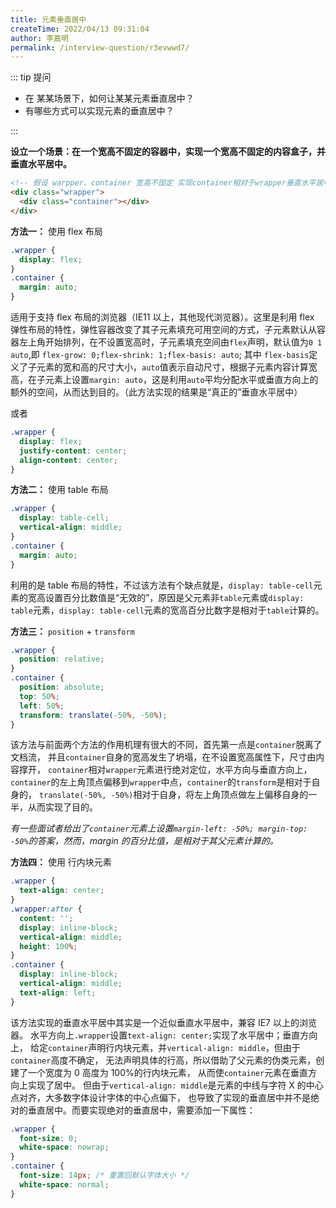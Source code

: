 ```yaml
---
title: 元素垂直居中
createTime: 2022/04/13 09:31:04
author: 李嘉明
permalink: /interview-question/r3evwwd7/
---
```


::: tip 提问

- 在 某某场景下，如何让某某元素垂直居中？
- 有哪些方式可以实现元素的垂直居中？

:::

**设立一个场景：在一个宽高不固定的容器中，实现一个宽高不固定的内容盒子，并垂直水平居中。**

```html
<!-- 假设 warpper、container 宽高不固定 实现container相对于wrapper垂直水平居中-->
<div class="wrapper">
  <div class="container"></div>
</div>
```

**方法一：** 使用 flex 布局

```css
.wrapper {
  display: flex;
}
.container {
  margin: auto;
}
```

适用于支持 flex 布局的浏览器（IE11 以上，其他现代浏览器）。这里是利用 flex 弹性布局的特性，弹性容器改变了其子元素填充可用空间的方式，子元素默认从容器左上角开始排列，在不设置宽高时，子元素填充空间由`flex`声明，默认值为`0 1 auto`,即
`flex-grow: 0;flex-shrink: 1;flex-basis: auto`; 其中 `flex-basis`定义了子元素的宽和高的尺寸大小，`auto`值表示自动尺寸，根据子元素内容计算宽高，在子元素上设置`margin: auto`，这是利用`auto`平均分配水平或垂直方向上的额外的空间，从而达到目的。（此方法实现的结果是“真正的”垂直水平居中）

或者

```css
.wrapper {
  display: flex;
  justify-content: center;
  align-content: center;
}
```

**方法二：** 使用 table 布局

```css
.wrapper {
  display: table-cell;
  vertical-align: middle;
}
.container {
  margin: auto;
}
```

利用的是 table 布局的特性，不过该方法有个缺点就是，`display: table-cell`元素的宽高设置百分比数值是“无效的”，原因是父元素非`table`元素或`display: table`元素，`display: table-cell`元素的宽高百分比数字是相对于`table`计算的。

**方法三：** `position` + `transform`

```css
.wrapper {
  position: relative;
}
.container {
  position: absolute;
  top: 50%;
  left: 50%;
  transform: translate(-50%, -50%);
}
```

该方法与前面两个方法的作用机理有很大的不同，首先第一点是`container`脱离了文档流，
并且`container`自身的宽高发生了坍塌，在不设置宽高属性下，尺寸由内容撑开，
`container`相对`wrapper`元素进行绝对定位，水平方向与垂直方向上，
`container`的左上角顶点偏移到`wrapper`中点，`container`的`transform`是相对于自身的，
`translate(-50%, -50%)`相对于自身，将左上角顶点做左上偏移自身的一半，从而实现了目的。

_有一些面试者给出了`container`元素上设置`margin-left: -50%; margin-top: -50%`的答案，然而，margin 的百分比值，是相对于其父元素计算的。_

**方法四：** 使用 行内块元素

```css
.wrapper {
  text-align: center;
}
.wrapper:after {
  content: '';
  display: inline-block;
  vertical-align: middle;
  height: 100%;
}
.container {
  display: inline-block;
  vertical-align: middle;
  text-align: left;
}
```

该方法实现的垂直水平居中其实是一个近似垂直水平居中，兼容 IE7 以上的浏览器。
水平方向上`.wrapper`设置`text-align: center;`实现了水平居中；垂直方向上，
给定`container`声明行内块元素，并`vertical-align: middle`，但由于`container`高度不确定，
无法声明具体的行高，所以借助了父元素的伪类元素，创建了一个宽度为 0 高度为 100%的行内块元素，
从而使`container`元素在垂直方向上实现了居中。
但由于`vertical-align: middle`是元素的中线与字符 X 的中心点对齐，大多数字体设计字体的中心点偏下，
也导致了实现的垂直居中并不是绝对的垂直居中。而要实现绝对的垂直居中，需要添加一下属性：

```css
.wrapper {
  font-size: 0;
  white-space: nowrap;
}
.container {
  font-size: 14px; /* 重置回默认字体大小 */
  white-space: normal;
}
```
